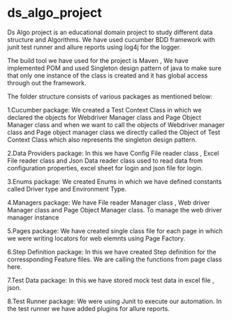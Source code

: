 # ds_algo_project

Ds Algo project is an educational domain project to study different data structure and Algorithms. We have used cucumber BDD framework with junit test runner and allure reports using log4j for the logger.

The build tool we have used for the project is Maven , We have implemented POM and used Singleton design pattern of java to make sure that only one instance of the class is created and it has global access through out the framework. 

The folder structure consists of various packages as mentioned below:

1.Cucumber package: We created a Test Context Class in which we declared the objects for Webdriver Manager class and Page Object Manager class  and when we want to call the objects of Webdriver manager class and Page object manager class we directly called the Object of Test Context Class which  also represents the singleton design pattern.

2.Data Providers package: In this we have Config File reader class , Excel File reader class and Json Data reader class used to read data from configuration properties, excel sheet for login and json file for login.

3.Enums package: We created Enums in which we have defined constants called Driver type and Environment Type.

4.Managers package: We have File reader Manager class , Web driver Manager class and Page Object Manager class. To manage the web driver manager instance 

5.Pages package: We have created single class file for each page in which we were writing locators for web elemnts using Page Factory. 

6.Step Definition package: In this we have created Step definition for the corressponding Feature files. We are calling the functions from page class here.

7.Test Data package: In this we have stored mock test data in excel file , json.

8.Test Runner package: We were using Junit to execute our automation. In the test runner we have added plugins for allure reports.
